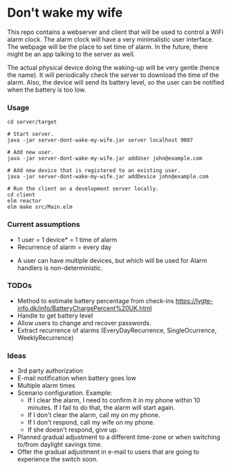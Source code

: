 # Don't wake my wife

This repo contains a webserver and client that will be
used to control a WiFi alarm clock. The alarm clock
will have a very minimalistic user interface. The
webpage will be the place to set time of alarm. In the
future, there might be an app talking to the server
as well.

The actual physical device doing the waking-up will
be very gentle (hence the name). It will periodically
check the server to download the time of the alarm.
Also, the device will send its battery level, so the
user can be notified when the battery is too low.

### Usage
```
cd server/target

# Start server.
java -jar server-dont-wake-my-wife.jar server localhost 9087

# Add new user.
java -jar server-dont-wake-my-wife.jar addUser john@example.com

# Add new device that is registered to an existing user.
java -jar server-dont-wake-my-wife.jar addDevice john@example.com

# Run the client on a development server locally.
cd client
elm reactor
elm make src/Main.elm
```

### Current assumptions

- 1 user = 1 device* = 1 time of alarm
- Recurrence of alarm = every day
  
* A user can have multiple devices, but which will be
  used for Alarm handlers is non-deterministic.

### TODOs

- Method to estimate battery percentage from check-ins
  https://lygte-info.dk/info/BatteryChargePercent%20UK.html
- Handle to get battery level
- Allow users to change and recover passwords.
- Extract recurrence of alarms (EveryDayRecurrence, SingleOcurrence, WeeklyRecurrence)

### Ideas

- 3rd party authorization
- E-mail notification when battery goes low
- Multiple alarm times
- Scenario configuration. Example:
    - If I clear the alarm, I need to confirm it in my
      phone within 10 minutes. If I fail to do that,
      the alarm will start again.
    - If I don't clear the alarm, call my on my phone.  
    - If I don't respond, call my wife on my phone.
    - If she doesn't respond, give up.
- Planned gradual adjustment to a different time-zone
  or when switching to/from daylight savings time.
- Offer the gradual adjustment in e-mail to users that
  are going to experience the switch soon.
